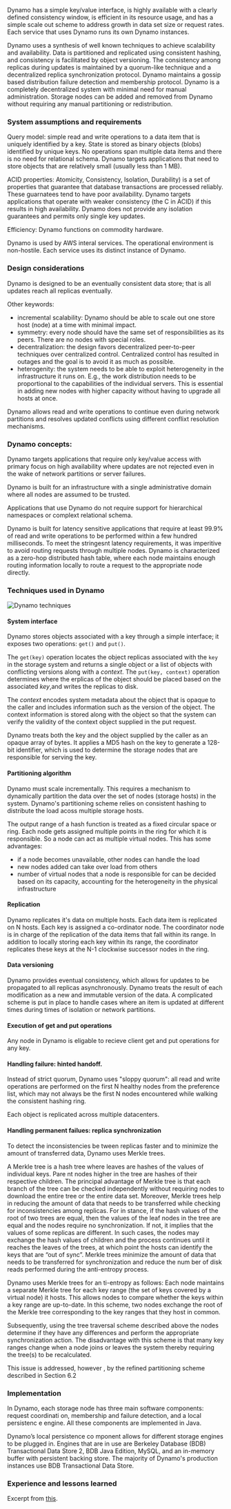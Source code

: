 Dynamo has a simple key/value interface, is highly available with a clearly defined consistency window, is efficient in its resource usage, and has a simple scale out scheme to address growth in data set size or request rates. Each service that uses
Dynamo runs its own Dynamo instances.

Dynamo uses a synthesis of well known techniques to achieve scalability and availability. Data is partitioned and replicated using consistent hashing, and consistency is facilitated by object versioning.
The consistency among replicas during updates is maintained by a quorum-like technique and a decentralized replica synchronization protocol. Dynamo maintains a gossip based distribution failure detection and membership protocol. Dynamo is a completely decentralized system with minimal need for manual administration. Storage nodes can be added and removed from Dynamo without requiring any manual partitioning or redistribution.

### System assumptions and requirements

Query model: simple read and write operations to a data item that is uniquely identified by a key. State is stored as binary objects (blobs) identified by unique keys. No operations span multiple data items and there is no need for relational schema. Dynamo targets applications that need to store objects that are relatively small (usually less than 1 MB).

ACID properties: Atomicity, Consistency, Isolation, Durability) is a set of properties that guarantee that database transactions are processed reliably. These guarnatees tend to have poor availability. Dynamo targets applications that operate with weaker consistency (the C in ACID) if this results in high availability. Dynamo does not provide any isolation guarantees and permits only single key updates.

Efficiency: Dynamo functions on commodity hardware.

Dynamo is used by AWS interal services. The operational environment is non-hostile. Each service uses its distinct instance of Dynamo.

### Design considerations

Dynamo is designed to be an eventually consistent data store; that is all updates reach all replicas eventually.

Other keywords:
- incremental scalability: Dynamo should be able to scale out one store host (node) at a time with minimal impact.
- symmetry: every node should have the same set of responsibilities as its peers. There are no nodes with special roles.
- decentralization: the design favors decentralized peer-to-peer techniques over centralized control. Centralized control has resulted in outages and the goal is to avoid it as much as possible.
- heterogenity: the system needs to be able to exploit heterogeneity in the infrastructure it runs on. E.g., the work distribution needs to be proportional to the capabilities of the individual servers. This is essential in adding new nodes with higher capacity without having to upgrade all hosts at once.


Dynamo allows read and write operations to continue even during network partitions and resolves updated conflicts using different conflixt resolution mechanisms.


### Dynamo concepts:


Dynamo targets applications that require only key/value access with primary focus on high availability where updates are not rejected even in the wake of network partitions or server failures.

Dynamo is built for an infrastructure with a single administrative domain where all nodes are assumed to be trusted.

Applications that use Dynamo do not require support for hierarchical namespaces or complext relational schema.

Dynamo is built for latency sensitive applications that require at least 99.9% of read and write operations to be performed within a few hundred milliseconds. To meet the stringesnt latency requirements, it was imperitive to avoid routing requests through multiple nodes. Dynamo is characterized as a zero-hop distributed hash table, where each node maintains enough routing information locally to route a request to the appropriate node directly.

### Techniques used in Dynamo


![Dynamo techniques](/img/dynamo_techniques.png)

#### System interface

Dynamo stores objects associated with a key through a simple interface; it exposes two operations: `get()` and `put()`.

The `get(key)` operation locates the object replicas associated with the `key` in the storage system and returns a single object or a list of objects with conflicting versions along with a _context_.
The `put(key, context)` operation determines where the erplicas of the object should be placed based on the associated _key_,and writes the replicas to disk. 

The _context_ encodes system metadata about the object that is opaque to the caller and includes information such as the version of the object. The context information is stored along with the object so that the system can verify the validity of the context object supplied in the put request.

Dynamo treats both the key and the object supplied by the caller as an opaque array of bytes. It applies a MD5 hash on the key to generate a 128-bit identifier, which is used to determine the storage nodes that are responsible for serving the key.

#### Partitioning algorithm

Dynamo must scale incrementally. This requires a mechanism to dynamically partition the data over the set of nodes (storage hosts) in the system. Dynamo's partitioning scheme relies on consistent hashing to distribute the load acoss multiple storage hosts.

The output range of a hash function is treated as a fixed circular space or ring. Each node gets assigned multiple points in the ring for which it is responsible. So a node can act as multiple virtual nodes. This has some advantages:
- if a node becomes unavailable, other nodes can handle the load
- new nodes added can take over load from others
- number of virtual nodes that a node is responsible for can be decided based on its capacity, accounting for the heterogeneity in the physical infrastructure

#### Replication

Dynamo replicates it's data on multiple hosts. Each data item is replicated on N hosts. Each key is assigned a co-ordinator node. The coordinator node is in charge of the replication of the data items that fall within its range. In addition to locally storing each key within its range, the coordinator replicates these keys at the N-1 clockwise successor nodes in the ring.


#### Data versioning

Dynamo provides eventual consistency, which allows for updates to be propagated to all replicas asynchronously. Dynamo treats the result of each modification as a new and immutable version of the data. A complicated scheme is put in place to handle cases where an item is updated at different times during times of isolation or network partitions.

#### Execution of get and put operations

Any node in Dynamo is eligable to recieve client get and put operations for any key.


#### Handling failure: hinted handoff.

Instead of strict quorum, Dynamo uses "sloppy quorum": all read and write operations are performed on the first N healthy nodes from the preference list, which may not always be the first N nodes encountered while walking the consistent hashing ring.

Each object is replicated across multiple datacenters.

#### Handling permanent failues: replica synchronization

To detect the inconsistencies be tween replicas faster and to
minimize the amount of transferred data, Dynamo uses Merkle
trees. 

A Merkle tree is a hash tree where leaves are hashes of the values of individual keys. Pare nt nodes higher in the tree are hashes of their respective children. The principal advantage of Merkle tree is that each branch of the tree can be checked independently without requiring nodes to download the entire tree or the entire data set. Moreover, Merkle trees help in reducing the amount of data that needs to be transferred while checking for inconsistencies among replicas. For in stance, if the hash values of the root of two trees are equal, then the values of the leaf nodes in the tree are equal and the nodes require no synchronization. If not, it implies that the values of some replicas are different. In such cases, the nodes may exchange the hash values of children and the process continues until it reaches the leaves of the trees, at which point the hosts can identify the keys that are “out of sync”. Merkle trees minimize the amount of data that needs to be transferred for synchronization and reduce the num ber of disk reads performed during the anti-entropy process.

Dynamo uses Merkle trees for an ti-entropy as follows: Each node maintains a separate Merkle tree for each key range (the set of keys covered by a virtual node) it hosts. This allows nodes to compare whether the keys within a key range are up-to-date. In this scheme, two nodes exchange the root of the Merkle tree corresponding to the key ranges that they host in common.

Subsequently, using the tree traversal scheme described above the nodes determine if they have any differences and perform the appropriate synchronization action. The disadvantage with this scheme is that many key ranges change when a node joins or leaves the system thereby requiring the tree(s) to be recalculated.

This issue is addressed, however , by the refined partitioning scheme described in Section 6.2



### Implementation

In Dynamo, each storage node has three main software components: request coordinati on, membership and failure detection, and a local persistenc e engine. All these components are implemented in Java.

Dynamo’s local persistence co mponent allows for different storage engines to be plugged in. Engines that are in use are Berkeley Database (BDB) Transactional Data Store 2, BDB Java Edition, MySQL, and an in-memory buffer with persistent backing store. 
The majority of Dynamo's production instances use BDB Transactional Data Store.



### Experience and lessons learned


Excerpt from [this](https://www.allthingsdistributed.com/files/amazon-dynamo-sosp2007.pdf).

